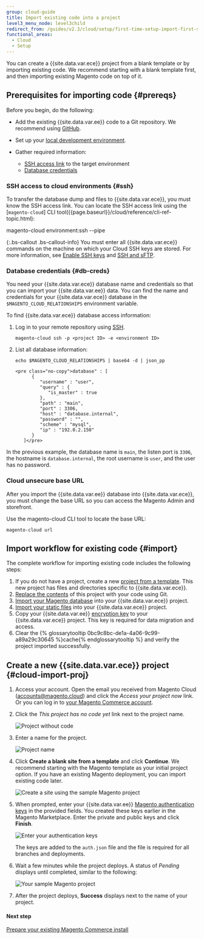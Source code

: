 ```yaml
---
group: cloud-guide
title: Import existing code into a project
level3_menu_node: level3child
redirect_from: /guides/v2.3/cloud/setup/first-time-setup-import-first-steps.html
functional_areas:
  - Cloud
  - Setup
---
```


You can create a {{site.data.var.ece}} project from a blank template or by importing existing code. We recommend starting with a blank template first, and then importing existing Magento code on top of it.

## Prerequisites for importing code {#prereqs}

Before you begin, do the following:

* Add the existing {{site.data.var.ee}} code to a Git repository. We recommend using [GitHub]({{page.baseurl}}/cloud/integrations/github-integration.html).
* Set up your [local development environment]({{page.baseurl}}/cloud/setup/first-time-setup.html).
* Gather required information:

  * [SSH access link](#ssh) to the target environment
  * [Database credentials](#db-creds)

### SSH access to cloud environments {#ssh}

To transfer the database dump and files to {{site.data.var.ece}}, you must know the SSH access link. You can locate the SSH access link using the [`magento-cloud`] CLI tool({{page.baseurl}}/cloud/reference/cli-ref-topic.html):

  magento-cloud environment:ssh --pipe

{:.bs-callout .bs-callout-info}
You must enter all {{site.data.var.ece}} commands on the machine on which your Cloud SSH keys are stored. For more information, see [Enable SSH keys]({{page.baseurl}}/cloud/setup/enable-setup-ssh-keys.html) and [SSH and sFTP]({{page.baseurl}}/cloud/env/environment-intro/ssh-access.html).

### Database credentials {#db-creds}

You need your {{site.data.var.ece}} database name and credentials so that you can import your {{site.data.var.ee}} data. You can find the name and credentials for your {{site.data.var.ece}} database in the `$MAGENTO_CLOUD_RELATIONSHIPS` environment variable.

To find {{site.data.var.ece}} database access information:

1. Log in to your remote repository using  [SSH]({{page.baseurl}}/cloud/env/environment-intro/ssh-access.html#ssh).

   ```
   magento-cloud ssh -p <project ID> -e <environment ID>
   ```

2. List all database information:

   ```
   echo $MAGENTO_CLOUD_RELATIONSHIPS | base64 -d | json_pp

   <pre class="no-copy">database" : [
         {
            "username" : "user",
            "query" : {
               "is_master" : true
            },
            "path" : "main",
            "port" : 3306,
            "host" : "database.internal",
            "password" : "",
            "scheme" : "mysql",
            "ip" : "192.0.2.150"
         }
      ]</pre>
   ```

In the previous example, the database name is `main`, the listen port is `3306`, the hostname is `database.internal`, the root username is `user`, and the user has no password.

### Cloud unsecure base URL

After you import the {{site.data.var.ee}} database into {{site.data.var.ece}}, you must change the base URL so you can access the Magento Admin and storefront.

Use the magento-cloud CLI tool to locate the base URL:

```
magento-cloud url
```

## Import workflow for existing code {#import}

The complete workflow for importing existing code includes the following steps:

1. If you do not have a project, create a new [project from a template](#cloud-import-proj). This new project has files and directories specific to {{site.data.var.ece}}.
2. [Replace the contents]({{page.baseurl}}/cloud/setup/import.html) of this project with your code using Git.
3. [Import your Magento database]({{page.baseurl}}/cloud/setup/import.html#cloud-import-db) into your {{site.data.var.ece}} project.
4. [Import your static files]({{page.baseurl}}/cloud/setup/import.html#media) into your {{site.data.var.ece}} project.
5. Copy your {{site.data.var.ee}} [encryption key]({{page.baseurl}}/cloud/setup/import.html#encryption-key) to your {{site.data.var.ece}} project. This key is required for data migration and access.
6. Clear the {% glossarytooltip 0bc9c8bc-de1a-4a06-9c99-a89a29c30645 %}cache{% endglossarytooltip %} and verify the project imported successfully.

## Create a new {{site.data.var.ece}} project {#cloud-import-proj}

1. Access your account. Open the email you received from Magento Cloud (accounts@magento.cloud) and click the _Access your project now_ link. Or you can log in to [your Magento Commerce account](https://accounts.magento.cloud).

2. Click the _This project has no code yet_ link next to the project name.

   ![Project without code]({{site.baseurl}}/static/images/cloud_project_empty.png)

3. Enter a name for the project.

   ![Project name]({{site.baseurl}}/static/images/cloud_project_name.png)

4. Click **Create a blank site from a template** and click **Continue**. We recommend starting with the Magento template as your initial project option. If you have an existing Magento deployment, you can import existing code later.

   ![Create a site using the sample Magento project]({{site.baseurl}}/static/images/cloud_project_template.png)

5. When prompted, enter your {{site.data.var.ee}} [Magento authentication keys]({{page.baseurl}}/install/getting-started/magento-authentication-keys.html) in the provided fields. You created these keys earlier in the Magento Marketplace. Enter the private and public keys and click **Finish**.

   ![Enter your authentication keys]({{site.baseurl}}/static/images/cloud-project-magento-auth-creds.png)

   The keys are added to the `auth.json` file and the file is required for all branches and deployments.

6. Wait a few minutes while the project deploys. A status of _Pending_ displays until completed, similar to the following:

   ![Your sample Magento project]({{site.baseurl}}/static/images/cloud_project_template2.png)

7. After the project deploys, **Success** displays next to the name of your project.

#### Next step

[Prepare your existing Magento Commerce install]({{page.baseurl}}/cloud/setup/import-prepare.html)

